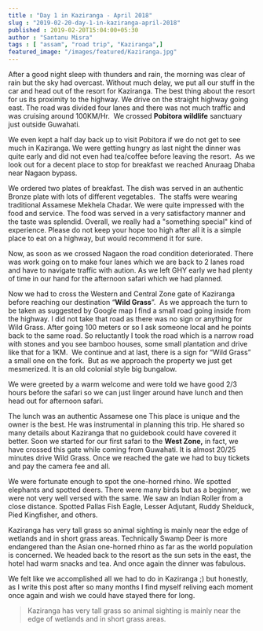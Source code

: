 ```yaml
---
title : "Day 1 in Kaziranga - April 2018"
slug : "2019-02-20-day-1-in-kaziranga-april-2018"
published : 2019-02-20T15:04:00+05:30
author : "Santanu Misra"
tags : [ "assam", "road trip", "Kaziranga",]
featured_image: "/images/featured/Kaziranga.jpg"
---
```

After a good night sleep with thunders and rain, the morning was clear of rain but the sky had overcast. Without much delay, we put all our stuff in the car and head out of the resort for Kaziranga. The best thing about the resort for us its proximity to the highway. We drive on the straight highway going east. The road was divided four lanes and there was not much traffic and was cruising around 100KM/Hr.  We crossed **Pobitora wildlife** sanctuary just outside Guwahati.

We even kept a half day back up to visit Pobitora if we do not get to see much in Kaziranga. We were getting hungry as last night the dinner was quite early and did not even had tea/coffee before leaving the resort.  As we look out for a decent place to stop for breakfast we reached Anuraag Dhaba near Nagaon bypass.

We ordered two plates of breakfast. The dish was served in an authentic Bronze plate with lots of different vegetables.  The staffs were wearing traditional Assamese Mekhela Chadar. We were quite impressed with the food and service. The food was served in a very satisfactory manner and the taste was splendid. Overall, we really had a "something special" kind of experience. Please do not keep your hope too high after all it is a simple place to eat on a highway, but would recommend it for sure.

Now, as soon as we crossed Nagaon the road condition deteriorated. There was work going on to make four lanes which we are back to 2 lanes road and have to navigate traffic with aution. As we left GHY early we had plenty of time in our hand for the afternoon safari which we had planned.  

Now we had to cross the Western and Central Zone gate of Kaziranga before reaching our destination “**Wild Grass**”.  As we approach the turn to be taken as suggested by Google map I find a small road going inside from the highway. I did not take that road as there was no sign or anything for Wild Grass. After going 100 meters or so I ask someone local and he points back to the same road. So reluctantly I took the road which is a narrow road with stones and you see bamboo houses, some small plantation and drive like that for a 1KM.  We continue and at last, there is a sign for “Wild Grass” a small one on the fork.  But as we approach the property we just get mesmerized. It is an old colonial style big bungalow.  

We were greeted by a warm welcome and were told we have good 2/3 hours before the safari so we can just linger around have lunch and then head out for afternoon safari.  

The lunch was an authentic Assamese one This place is unique and the owner is the best. He was instrumental in planning this trip. He shared so many details about Kaziranga that no guidebook could have covered it better. Soon we started for our first safari to the **West Zone,** in fact, we have crossed this gate while coming from Guwahati. It is almost 20/25 minutes drive Wild Grass. Once we reached the gate we had to buy tickets and pay the camera fee and all.  

We were fortunate enough to spot the one-horned rhino. We spotted elephants and spotted deers. There were many birds but as a beginner, we were not very well versed with the same. We saw an Indian Roller from a close distance. Spotted Pallas Fish Eagle, Lesser Adjutant, Ruddy Shelduck, Pied Kingfisher, and others.  

Kaziranga has very tall grass so animal sighting is mainly near the edge of wetlands and in short grass areas. Technically Swamp Deer is more endangered than the Asian one-horned rhino as far as the world  population is concerned.  We headed back to the resort as the sun sets in the east, the hotel had warm snacks and tea. And once again the dinner was fabulous.  

We felt like we accomplished all we had to do in Kaziranga ;) but honestly, as I write this post after so many months I find myself reliving each moment once again and wish we could have stayed there for long.  

>Kaziranga has very tall grass so animal sighting is mainly near the edge of wetlands and in short grass areas.
